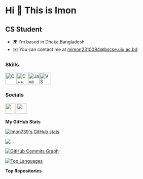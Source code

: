 Hi 👋 This is Imon
=====================

CS Student
----------

* 🌍  I'm based in Dhaka,Bangladesh
* ✉️  You can contact me at [mimon2310084@bscse.uiu.ac.bd](mailto:mimon2310084@bscse.uiu.ac.bd)

### Skills

<p align="left">
<a href="https://docs.microsoft.com/en-us/cpp/?view=msvc-170" target="_blank" rel="noreferrer"><img src="https://raw.githubusercontent.com/danielcranney/readme-generator/main/public/icons/skills/c-colored.svg" width="36" height="36" alt="C" /></a><a href="https://docs.microsoft.com/en-us/cpp/?view=msvc-170" target="_blank" rel="noreferrer"><img src="https://raw.githubusercontent.com/danielcranney/readme-generator/main/public/icons/skills/cplusplus-colored.svg" width="36" height="36" alt="C++" /></a><a href="https://www.oracle.com/java/" target="_blank" rel="noreferrer"><img src="https://raw.githubusercontent.com/danielcranney/readme-generator/main/public/icons/skills/java-colored.svg" width="36" height="36" alt="Java" /></a><a href="https://code.visualstudio.com/" target="_blank" rel="noreferrer"><img src="https://raw.githubusercontent.com/danielcranney/readme-generator/main/public/icons/skills/visualstudiocode.svg" width="36" height="36" alt="VS Code" /></a>
</p>

### Socials

<p align="left"> <a href="https://www.facebook.com/sazzad.imon739" target="_blank" rel="noreferrer"> <picture> <source media="(prefers-color-scheme: dark)" srcset="https://raw.githubusercontent.com/danielcranney/readme-generator/main/public/icons/socials/facebook-dark.svg" /> <source media="(prefers-color-scheme: light)" srcset="https://raw.githubusercontent.com/danielcranney/readme-generator/main/public/icons/socials/facebook.svg" /> <img src="https://raw.githubusercontent.com/danielcranney/readme-generator/main/public/icons/socials/facebook.svg" width="32" height="32" /> </picture> </a> <a href="https://www.github.com/Imon739" target="_blank" rel="noreferrer"> <picture> <source media="(prefers-color-scheme: dark)" srcset="https://raw.githubusercontent.com/danielcranney/readme-generator/main/public/icons/socials/github-dark.svg" /> <source media="(prefers-color-scheme: light)" srcset="https://raw.githubusercontent.com/danielcranney/readme-generator/main/public/icons/socials/github.svg" /> <img src="https://raw.githubusercontent.com/danielcranney/readme-generator/main/public/icons/socials/github.svg" width="32" height="32" /> </picture> </a></p>

<b>My GitHub Stats</b>

<a href="http://www.github.com/Imon739"><img src="https://github-readme-stats.vercel.app/api?username=Imon739&show_icons=true&hide=&count_private=true&title_color=492929&text_color=505233&icon_color=0891b2&bg_color=9C478C&hide_border=true&show_icons=true" alt="Imon739's GitHub stats" /></a>

<a href="http://www.github.com/Imon739"><img src="https://github-readme-streak-stats.herokuapp.com/?user=Imon739&stroke=ffffff&background=831843&ring=0891b2&fire=0891b2&currStreakNum=ffffff&currStreakLabel=0891b2&sideNums=17728C&sideLabels=ffffff&dates=ffffff&hide_border=true" /></a>

<a href="http://www.github.com/Imon739"><img src="https://github-readme-activity-graph.cyclic.app/graph?username=Imon739&bg_color=831843&color=ffffff&line=0891b2&point=ffffff&area_color=831843&area=true&hide_border=true&custom_title=GitHub%20Commits%20Graph" alt="GitHub Commits Graph" /></a>

<a href="https://github.com/Imon739" align="left"><img src="https://github-readme-stats.vercel.app/api/top-langs/?username=Imon739&langs_count=10&title_color=0891b2&text_color=ffaaff&icon_color=0891b2&bg_color=0C3175&hide_border=true&locale=en&custom_title=Top%20%Languages" alt="Top Languages" /></a>

<b>Top Repositories</b>

<div width="100%" align="center"></div><br /><br /><br /><br /><br /><br /><br />
